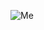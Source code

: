 ![Me](https://user-images.githubusercontent.com/95375687/147021002-762f9b55-195c-4204-8d45-e73ef691d3c8.jpg)
